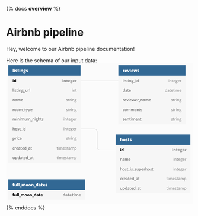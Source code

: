 {% docs __overview__ %}
# Airbnb pipeline

Hey, welcome to our Airbnb pipeline documentation!

Here is the schema of our input data:
![input schema](assets/input_schema.png)
{% enddocs %}